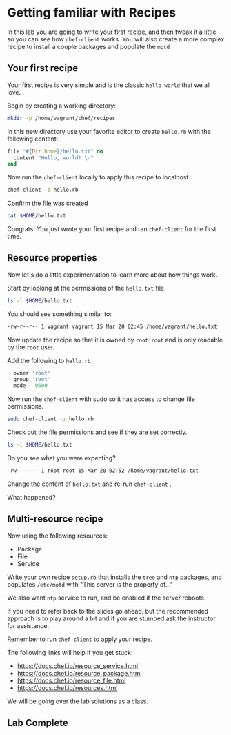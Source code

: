 # Getting familiar with Recipes

In this lab you are going to write your first recipe, and then tweak it a little so you can see how `chef-client` works.   You will also create a more complex recipe to install a couple packages and populate the `motd` 

## Your first recipe
Your first recipe is very simple and is the classic `hello world` that we all love.  

Begin by creating a working directory:
```bash
mkdir -p /home/vagrant/chef/recipes
```

In this new directory use your favorite editor to create `hello.rb` with the following content: 
```ruby
file "#{Dir.home}/hello.txt" do
  content "Hello, world! \n"
end
```

Now run the `chef-client` locally to apply this recipe to localhost. 
```bash
chef-client -z hello.rb 
```

Confirm the file was created
```bash
cat $HOME/hello.txt
```

Congrats! You just wrote your first recipe and ran `chef-client` for the first time. 

## Resource properties
Now let's do a little experimentation to learn more about how things work. 

Start by looking at the permissions of the `hello.txt` file. 
```bash
ls -l $HOME/hello.txt
```

You should see something similar to: 
```bash 
-rw-r--r-- 1 vagrant vagrant 15 Mar 20 02:45 /home/vagrant/hello.txt
```

Now update the recipe so that it is owned by `root:root` and is only readable by the `root` user. 

Add the following to `hello.rb` 

```ruby
  owner 'root'
  group 'root'
  mode   0600
```

Now run the `chef-client` with sudo so it has access to change file permissions. 
```bash
sudo chef-client -z hello.rb
```

Check out the file permissions and see if they are set correctly. 
```bash
ls -l $HOME/hello.txt
```

Do you see what you were expecting? 
```bash
-rw------- 1 root root 15 Mar 20 02:52 /home/vagrant/hello.txt
```

Change the content of `hello.txt` and re-run `chef-client` . 

What happened? 

## Multi-resource recipe
Now using the following resources:
* Package
* File
* Service

Write your own recipe `setup.rb` that installs the `tree` and `ntp` packages, and populates `/etc/motd` with "This server is the property of..." 

We also want `ntp` service to run, and be enabled if the server reboots. 

If you need to refer back to the slides go ahead, but the recommended approach is to play around a bit and if you are stumped ask the instructor for assistance. 

Remember to run `chef-client` to apply your recipe. 

The following links will help if you get stuck:
* https://docs.chef.io/resource_service.html
* https://docs.chef.io/resource_package.html
* https://docs.chef.io/resource_file.html
* https://docs.chef.io/resources.html

We will be going over the lab solutions as a class. 

## Lab Complete
